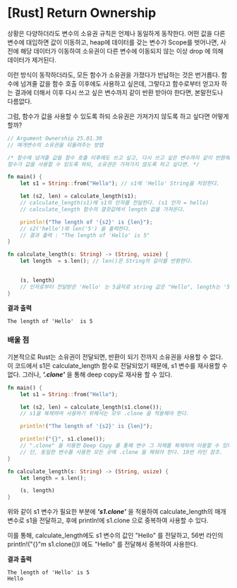 [Rust] Return Ownership
===

상황은 다양하더라도 변수의 소유권 규칙은 언제나 동일하게 동작한다. 어떤 값을 다른 변수에 대입하면 값이 이동하고, heap에 데이터를 갖는 변수가 Scope를 벗어나면, 사전에 해당 데이터가 이동하여 소유권이 다른 변수에 이동되지 않는 이상 drop 에 의해 데이터가 제거된다.

이런 방식이 동작하더라도, 모든 함수가 소유권을 가졌다가 반납하는 것은 번거롭다. 함수에 넘겨줄 값을 함수 호출 이후에도 사용하고 싶은데, 그렇다고 함수로부터 얻고자 하는 결과에 더해서 이후 다시 쓰고 싶은 변수까지 같이 반환 받아야 한다면, 본말전도나 다름없다.

그럼, 함수가 값을 사용할 수 있도록 하되 소유권은 가져가지 않도록 하고 싶다면 어떻게 할까?

```rust
// Argument Ownership 25.01.30
// 매개변수의 소유권을 되돌려주는 방법

/* 함수에 넘겨줄 값을 함수 호출 이후에도 쓰고 싶고, 다시 쓰고 싶은 변수까지 같이 반환해야 한다면 복잡해진다.
함수가 값을 사용할 수 있도록 하되, 소유권은 가져가지 않도록 하고 싶다면. */

fn main() {
    let s1 = String::from("Hello"); // s1에 'Hello' String을 저장한다.

    let (s2, len) = calculate_length(s1);
    // calculate_length(s1)에 s1의 인자를 전달한다. (s1 인자 = hello)
    // calculate_length 함수의 결괏값에서 length 값을 가져온다.

    println!("The length of '{s2}' is {len}");
    // s2('hello')와 len('5') 을 출력한다.
    // 결과 출력 : "The length of 'Hello' is 5"
}

fn calculate_length(s: String) -> (String, usize) {
    let length  = s.len(); // len()은 String의 길이를 반환한다.
    

    (s, length)
    // 인자로부터 전달받은 'Hello' 는 5글자로 string 값은 "Hello", length는 '5글자' 를 반환한다.
}
```

**결과 출력**

```
The length of 'Hello'  is 5
```

### 배울 점
기본적으로 Rust는 소유권이 전달되면, 반환이 되기 전까지 소유권을 사용할 수 없다.
이 코드에서 s1은 calculate_length 함수로 전달되었기 때문에, s1 변수를 재사용할 수 없다.
그러나, ***'.clone'*** 을 통해 deep copy로 재사용 할 수 있다.

```rust
fn main() {
    let s1 = String::from("Hello");

    let (s2, len) = calculate_length(s1.clone());
    // s1을 복제하여 사용하기 위해서는 모두 .clone 을 적용해야 한다.

    println!("The length of '{s2}' is {len}");

    println!("{}", s1.clone());
    // ".clone" 을 이용한 Deep Copy 를 통해 변수 그 자체를 복제하여 이용할 수 있다.
    // 단, 동일한 변수를 사용한 모든 곳에 .clone 을 해줘야 한다. 10번 라인 참조.
}

fn calculate_length(s: String) -> (String, usize) {
    let length = s.len();

    (s, length)
}
```

위와 같이 s1 변수가 필요한 부분에 ***'s1.clone'*** 을 적용하여 calculate_length의 매개변수로 s1을 전달하고, 후에 println!에 s1.clone 으로 중복하여 사용할 수 있다.

이를 통해, calculate_length에도 s1 변수의 값인 "Hello" 를 전달하고, 56번 라인의 println!("{}"m s1.clone())l 에도 "Hello" 를 전달해서 중복하여 사용한다.

**결과 출력**

```
The length of 'Hello' is 5
Hello
```

